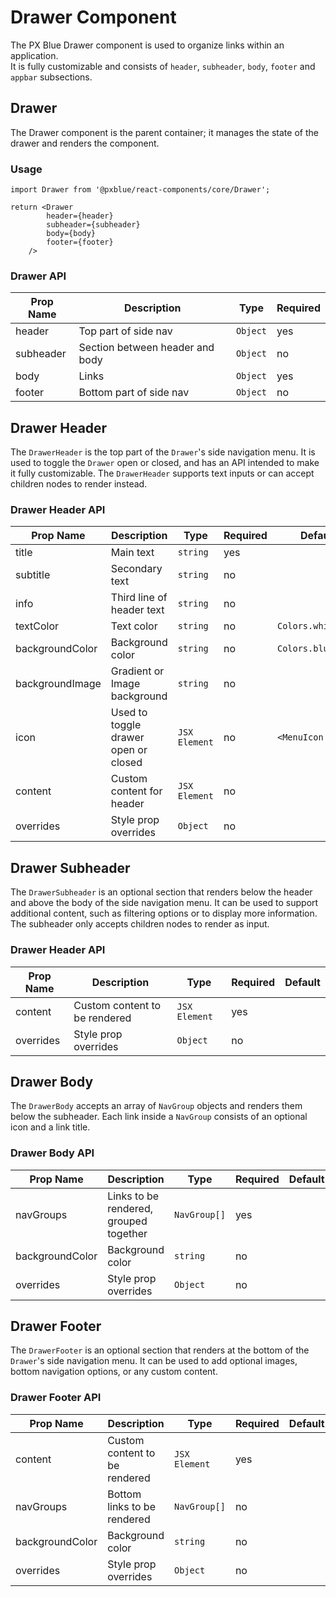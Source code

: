 # Drawer Component
The PX Blue Drawer component is used to organize links within an application.  
It is fully customizable and consists of `header`, `subheader`, `body`, `footer` and `appbar` subsections.


## Drawer
The Drawer component is the parent container; it manages the state of the drawer and renders the component.

### Usage
```
import Drawer from '@pxblue/react-components/core/Drawer';

return <Drawer
        header={header}
        subheader={subheader}
        body={body}
        footer={footer}
    />
```

### Drawer API
| Prop Name           | Description                             | Type       | Required |              
|---------------------|-----------------------------------------|------------|----------|
| header              | Top part of side nav                    | `Object`   | yes      |
| subheader           | Section between header and body         | `Object`   | no       |
| body                | Links                                   | `Object`   | yes      |
| footer              | Bottom part of side nav                 | `Object`   | no       |


## Drawer Header
The `DrawerHeader` is the top part of the `Drawer`'s side navigation menu.
It is used to toggle the `Drawer` open or closed, and has an API intended to make it fully customizable.
The `DrawerHeader` supports text inputs or can accept children nodes to render instead.


### Drawer Header API
| Prop Name       | Description                             | Type          | Required | Default            |
|-----------------|-----------------------------------------|---------------|----------|--------------------|
| title           |  Main text                              | `string`      | yes      |                    |   
| subtitle        | Secondary text                          | `string`      | no       |                    |
| info            | Third line of header text               | `string`      | no       |                    |
| textColor       | Text color                              | `string`      | no       | `Colors.white[50]` |
| backgroundColor | Background color                        | `string`      | no       | `Colors.blue[500]` |
| backgroundImage | Gradient or Image background            | `string`      | no       |                    |
| icon            | Used to toggle drawer open or closed    | `JSX Element` | no       | `<MenuIcon />`     | 
| content         | Custom content for header               | `JSX Element` | no       |                    |
| overrides       | Style prop overrides                    | `Object`      | no       |                    |

## Drawer Subheader
The `DrawerSubheader` is an optional section that renders below the header and above the body of the side navigation menu.
It can be used to support additional content, such as filtering options or to display more information.
The subheader only accepts children nodes to render as input.


### Drawer Header API
| Prop Name       | Description                             | Type          | Required | Default |
|-----------------|-----------------------------------------|---------------|----------|---------|
| content         | Custom content to be rendered           | `JSX Element` | yes      |         |   
| overrides       | Style prop overrides                    | `Object`      | no       |         |


## Drawer Body
The `DrawerBody` accepts an array of `NavGroup` objects and renders them below the subheader.
Each link inside a `NavGroup` consists of an optional icon and a link title.


### Drawer Body API
| Prop Name       | Description                             | Type          | Required | Default |
|-----------------|-----------------------------------------|---------------|----------|---------|
| navGroups       | Links to be rendered, grouped together  | `NavGroup[]`  | yes      |         | 
| backgroundColor | Background color                        | `string`      | no       |         |   
| overrides       | Style prop overrides                    | `Object`      | no       |         |

## Drawer Footer
The `DrawerFooter` is an optional section that renders at the bottom of the `Drawer`'s side navigation menu.
It can be used to add optional images, bottom navigation options, or any custom content.


### Drawer Footer API
| Prop Name       | Description                             | Type          | Required | Default |
|-----------------|-----------------------------------------|---------------|----------|---------|
| content         | Custom content to be rendered           | `JSX Element` | yes      |         |   
| navGroups       | Bottom links to be rendered             | `NavGroup[]`  | no       |         | 
| backgroundColor | Background color                        | `string`      | no       |         |   
| overrides       | Style prop overrides                    | `Object`      | no       |         |
